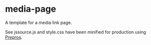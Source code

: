 # media-page
A template for a media link page.

See jssource.js and style.css have been minified for production using [Prepros](https://prepros.io/).
